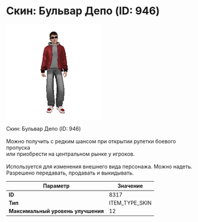 # Скин: Бульвар Депо (ID: 946)

![Item Image](../img/8317.webp?raw=true)

Скин: Бульвар Депо (ID: 946)<br><br>Можно получить с редким шансом при открытии рулетки боевого пропуска<br>или приобрести на центральном рынке у игроков.<br><br>Используется для изменения внешнего вида персонажа. Можно надеть.<br>Разрешено передавать, продавать и выкидывать.


| Параметр | Значение |
|----------|----------|
| **ID** | 8317 |
| **Тип** | ITEM_TYPE_SKIN |
| **Максимальный уровень улучшения** | 12 |

